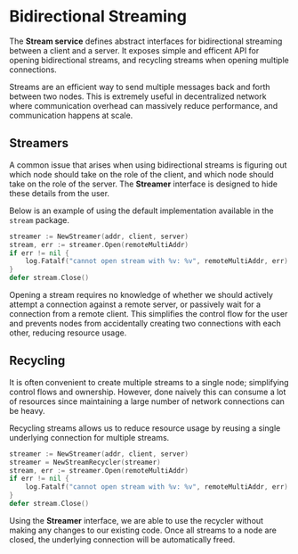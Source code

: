 # Bidirectional Streaming

The **Stream service** defines abstract interfaces for bidirectional streaming between a client and a server. It exposes simple and efficent API for opening bidirectional streams, and recycling streams when opening multiple connections.

Streams are an efficient way to send multiple messages back and forth between two nodes. This is extremely useful in decentralized network where communication overhead can massively reduce performance, and communication happens at scale.

## Streamers

A common issue that arises when using bidirectional streams is figuring out which node should take on the role of the client, and which node should take on the role of the server. The **Streamer** interface is designed to hide these details from the user.

Below is an example of using the default implementation available in the `stream` package.

```go
streamer := NewStreamer(addr, client, server)
stream, err := streamer.Open(remoteMultiAddr)
if err != nil {
    log.Fatalf("cannot open stream with %v: %v", remoteMultiAddr, err)
}
defer stream.Close()
```

Opening a stream requires no knowledge of whether we should actively attempt a connection against a remote server, or passively wait for a connection from a remote client. This simplifies the control flow for the user and prevents nodes from accidentally creating two connections with each other, reducing resource usage.

## Recycling

It is often convenient to create multiple streams to a single node; simplifying control flows and ownership. However, done naively this can consume a lot of resources since maintaining a large number of network connections can be heavy.

Recycling streams allows us to reduce resource usage by reusing a single underlying connection for multiple streams.

```go
streamer := NewStreamer(addr, client, server)
streamer = NewStreamRecycler(streamer)
stream, err := streamer.Open(remoteMultiAddr)
if err != nil {
    log.Fatalf("cannot open stream with %v: %v", remoteMultiAddr, err)
}
defer stream.Close()
```

Using the **Streamer** interface, we are able to use the recycler without making any changes to our existing code. Once all streams to a node are closed, the underlying connection will be automatically freed.
